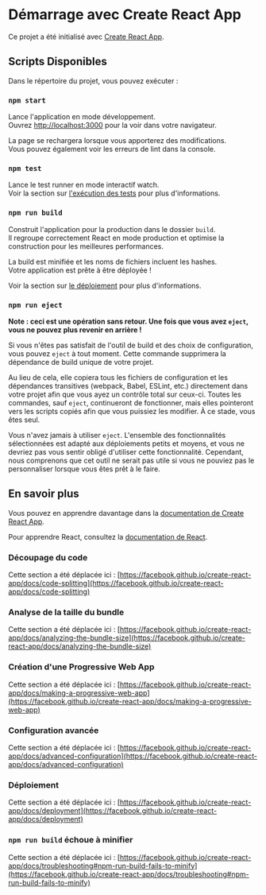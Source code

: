 # Démarrage avec Create React App

Ce projet a été initialisé avec [Create React App](https://github.com/facebook/create-react-app).

## Scripts Disponibles

Dans le répertoire du projet, vous pouvez exécuter :

### `npm start`

Lance l'application en mode développement.\
Ouvrez [http://localhost:3000](http://localhost:3000) pour la voir dans votre navigateur.

La page se rechargera lorsque vous apporterez des modifications.\
Vous pouvez également voir les erreurs de lint dans la console.

### `npm test`

Lance le test runner en mode interactif watch.\
Voir la section sur [l'exécution des tests](https://facebook.github.io/create-react-app/docs/running-tests) pour plus d'informations.

### `npm run build`

Construit l'application pour la production dans le dossier `build`.\
Il regroupe correctement React en mode production et optimise la construction pour les meilleures performances.

La build est minifiée et les noms de fichiers incluent les hashes.\
Votre application est prête à être déployée !

Voir la section sur [le déploiement](https://facebook.github.io/create-react-app/docs/deployment) pour plus d'informations.

### `npm run eject`

**Note : ceci est une opération sans retour. Une fois que vous avez `eject`, vous ne pouvez plus revenir en arrière !**

Si vous n'êtes pas satisfait de l'outil de build et des choix de configuration, vous pouvez `eject` à tout moment. Cette commande supprimera la dépendance de build unique de votre projet.

Au lieu de cela, elle copiera tous les fichiers de configuration et les dépendances transitives (webpack, Babel, ESLint, etc.) directement dans votre projet afin que vous ayez un contrôle total sur ceux-ci. Toutes les commandes, sauf `eject`, continueront de fonctionner, mais elles pointeront vers les scripts copiés afin que vous puissiez les modifier. À ce stade, vous êtes seul.

Vous n'avez jamais à utiliser `eject`. L'ensemble des fonctionnalités sélectionnées est adapté aux déploiements petits et moyens, et vous ne devriez pas vous sentir obligé d'utiliser cette fonctionnalité. Cependant, nous comprenons que cet outil ne serait pas utile si vous ne pouviez pas le personnaliser lorsque vous êtes prêt à le faire.

## En savoir plus

Vous pouvez en apprendre davantage dans la [documentation de Create React App](https://facebook.github.io/create-react-app/docs/getting-started).

Pour apprendre React, consultez la [documentation de React](https://reactjs.org/).

### Découpage du code

Cette section a été déplacée ici : [https://facebook.github.io/create-react-app/docs/code-splitting](https://facebook.github.io/create-react-app/docs/code-splitting)

### Analyse de la taille du bundle

Cette section a été déplacée ici : [https://facebook.github.io/create-react-app/docs/analyzing-the-bundle-size](https://facebook.github.io/create-react-app/docs/analyzing-the-bundle-size)

### Création d'une Progressive Web App

Cette section a été déplacée ici : [https://facebook.github.io/create-react-app/docs/making-a-progressive-web-app](https://facebook.github.io/create-react-app/docs/making-a-progressive-web-app)

### Configuration avancée

Cette section a été déplacée ici : [https://facebook.github.io/create-react-app/docs/advanced-configuration](https://facebook.github.io/create-react-app/docs/advanced-configuration)

### Déploiement

Cette section a été déplacée ici : [https://facebook.github.io/create-react-app/docs/deployment](https://facebook.github.io/create-react-app/docs/deployment)

### `npm run build` échoue à minifier

Cette section a été déplacée ici : [https://facebook.github.io/create-react-app/docs/troubleshooting#npm-run-build-fails-to-minify](https://facebook.github.io/create-react-app/docs/troubleshooting#npm-run-build-fails-to-minify)